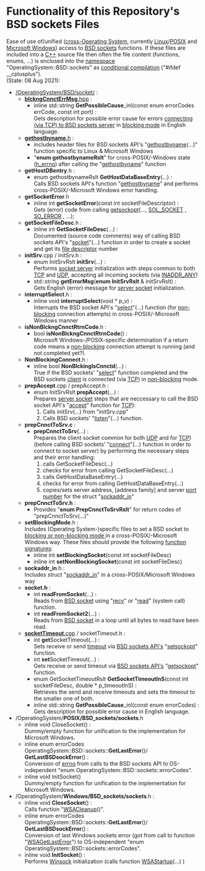 # Functionality of this Repository's BSD sockets Files

Ease of use of/unified ([cross-Operating System](
http://en.wikipedia.org/wiki/Cross-platform_software#Software), currently
[Linux](
http://en.wikipedia.org/wiki/Linux)/[POSIX](http://en.wikipedia.org/wiki/POSIX)
and [Microsoft Windows](http://en.wikipedia.org/wiki/Microsoft_Windows)) access
to [BSD sockets](http://en.wikipedia.org/wiki/Berkeley_sockets) functions. If
these files are included into a [C++](http://en.wikipedia.org/wiki/C%2B%2B)
source file then often the file content (functions, enums, ...) is enclosed into
the [namespace](http://en.wikipedia.org/wiki/Namespace#Use_in_common_languages) "OperatingSystem::BSD::sockets" as [conditional compilation](
http://en.wikipedia.org/wiki/Conditional_compilation) ("#ifdef __cplusplus").\
(State: 08 Aug 2021):

- [/OperatingSystem/BSD/socket/](/OperatingSystem/BSD/socket) :
  - [**blckngCnnctErrMsg**.hpp](
    OperatingSystem/BSD/socket/blckngCnnctErrMsg.hpp) :
    - inline std::string **GetPossibleCause**_inl(const enum errorCodes errCode,
const int port) :\
      Gets description for possible error cause for errors [connecting (via TCP)
      to BSD sockets server](
      http://en.wikipedia.org/wiki/Berkeley_sockets#Client) in [blocking mode](
    http://en.wikipedia.org/wiki/Berkeley_sockets#Blocking_and_non-blocking_mode
      ) in English language.
  - [**gethostbyname**.h](OperatingSystem/BSD/socket/gethostbyname.h) :
    - includes header files for BSD sockets API's "[gethostbyname](
      http://linux.die.net/man/3/gethostbyname)(...)"
      function specific to Linux & Microsoft Windows
    - "**enum gethostbynameRslt**" for cross-POSIX/-Windows state ([h_errno](
      http://pubs.opengroup.org/onlinepubs/009695399/functions/h_errno.html)) after calling
      the "[gethostbyname](OperatingSystem/BSD/socket/gethostbyname.h)" function
  - **getHostDBentry**.h :
    - enum gethostbynameRslt **GetHostDataBaseEntry**(...) :\
      Calls BSD sockets API's function "[gethostbyname](
      http://linux.die.net/man/3/gethostbyname)" and performs
      cross-POSIX/-Microsoft Windows error handling.
  - **getSocketError**.h
    - inline int **getSocketError**(const int socketFileDescriptor) :\
      Gets (error) code from calling [getsockopt](
    http://pubs.opengroup.org/onlinepubs/007908799/xns/getsockopt.html)(...,
      [SOL_SOCKET](
http://www.gnu.org/software/libc/manual/html_node/Socket_002dLevel-Options.html)
, [SO_ERROR](http://pubs.opengroup.org/onlinepubs/007908799/xns/getsockopt.html)
, ...);
  - **getSocketFileDesc**.h :
    - inline int **GetSocketFileDesc**(...) :\
      Documented (source code comments) way of calling BSD sockets API's
      "[socket](
   http://pubs.opengroup.org/onlinepubs/009604499/functions/socket.html)"(...)
      function in order to create a socket and get its [file descriptor](
      http://en.wikipedia.org/wiki/File_descriptor) number
  - **initSrv**.cpp / initSrv.h :
    - enum InitSrvRslt **initSrv**(...) :\
      Performs [socket server](
      http://en.wikipedia.org/wiki/Berkeley_sockets#Server) initialization with steps common to both [TCP](
      http://en.wikipedia.org/wiki/Berkeley_sockets#Server) and [UDP](
      http://en.wikipedia.org/wiki/Berkeley_sockets#Server_2),
      accepting all incoming sockets (via [INADDR_ANY](
http://www.oreilly.com/library/view/practical-c-programming/9781838641108/d27298fa-6ef4-45b4-9e6d-62c1e3aef7ed.xhtml))
    - std::string **getErrorMsg**(**enum InitSrvRslt** & initSrvRslt) :\
      Gets English (error) message for [server socket](
      http://en.wikipedia.org/wiki/Berkeley_sockets#Server) initialization.
  - **interruptSelect**.h :
    - inline void **interruptSelect**(void * p_v) :\
      Interrupts the BSD socket API's "[select](
      http://pubs.opengroup.org/onlinepubs/7908799/xsh/select.html)"(...)
      function (for [non-blocking](
   http://en.wikipedia.org/wiki/Berkeley_sockets#Blocking_and_non-blocking_mode)
      connection attempts) in cross-POSIX/-Microsoft Windows manner
  - **isNonBlckngCnnctRtrnCode**.h :
    - bool **isNonBlckngCnnctRtrnCode**() :\
      Microsoft Windows-/POSIX-specific determination if a return code means a
      [non-blocking](
    http://en.wikipedia.org/wiki/Berkeley_sockets#Blocking_and_non-blocking_mode
      ) connection attempt is running (and not completed yet?).
  - **NonBlockingConnect**.h :
    - inline bool **NonBlckingIsCnnctd**(...) :\
      True if the BSD sockets' "[select](
      http://pubs.opengroup.org/onlinepubs/7908799/xsh/select.html)" function
      completed and the BSD sockets [client](
      http://en.wikipedia.org/wiki/Client_(computing)) is connected (via [TCP](
      http://en.wikipedia.org/wiki/Transmission_Control_Protocol)) in
      [non-blocking](
    http://en.wikipedia.org/wiki/Berkeley_sockets#Blocking_and_non-blocking_mode
      ) mode.
  - **prepAccept**.cpp / prepAccept.h :
    - enum InitSrvRslt **prepAccept**(...) :\
      Prepares [server socket](
      http://en.wikipedia.org/wiki/Berkeley_sockets#Server) steps that are
      neccessary to call the BSD socket API's "[accept](
      http://pubs.opengroup.org/onlinepubs/009695399/functions/accept.html)"
      function for [TCP](
      http://en.wikipedia.org/wiki/Transmission_Control_Protocol)):
      1. Calls initSrv(...) from "initSrv.cpp"
      2. Calls BSD sockets' "[listen](
     http://pubs.opengroup.org/onlinepubs/009695399/functions/listen.html)"(...)
       function.
  - **prepCnnctToSrv.c** :
    - **prepCnnctToSrv**(...) :\
    Prepares the client socket common for both [UDP](
      http://en.wikipedia.org/wiki/User_Datagram_Protocol) and for [TCP](
      http://en.wikipedia.org/wiki/Transmission_Control_Protocol)) (before
      calling BSD sockets' "[connect](
    http://pubs.opengroup.org/onlinepubs/009695399/functions/connect.html)"(...)
    function in order to connect to socket server) by performing the necessary
    steps and their error handling:
      1. calls GetSocketFileDesc(...)
      2. checks for error from calling GetSocketFileDesc(...)
      3. calls GetHostDataBaseEntry(...)
      4. checks for error from calling GetHostDataBaseEntry(...)
      5. copies/sets server address, [address family] and server [port number](
      http://en.wikipedia.org/wiki/Port_(computer_networking)#Port_number)
      for the struct "[sockaddr_in](
http://docs.microsoft.com/de-de/windows/win32/api/ws2def/ns-ws2def-sockaddr_in)"
  - **prepCnnctToSrv.h** :
    - Provides "**enum PrepCnnctToSrvRslt**" for return codes of
      "prepCnnctToSrv(...)"
  - **setBlockingMode**.h :\
    Includes (Operating System-)specific files to set a BSD socket to [blocking
    or non-blocking mode ](
    http://en.wikipedia.org/wiki/Berkeley_sockets#Blocking_and_non-blocking_mode
    ) in a cross-POSIX/-Microsoft Windows way. These files should provide the
    following [function signatures](
    http://en.wikipedia.org/wiki/Type_signature#C/C++_2):
    - inline int **setBlockingSocket**(const int socketFileDesc)
    - inline int **setNonBlockingSocket**(const int socketFileDesc)
  - **sockaddr_in**.h :\
    Includes struct "[sockaddr_in](
http://docs.microsoft.com/de-de/windows/win32/api/ws2def/ns-ws2def-sockaddr_in)"
in a cross-POSIX/Microsoft Windows way
  - **socket.h** :
    - int **readFromSocket**(...) :\
      Reads from [BSD socket](http://en.wikipedia.org/wiki/Berkeley_sockets)
      using  "[recv](
      http://pubs.opengroup.org/onlinepubs/007904975/functions/recv.html)" or
      "[read](
      http://pubs.opengroup.org/onlinepubs/009604599/functions/read.html)"
      (system call) function.
    - int **readFromSocket2**(...) :\
      Reads from [BSD socket](http://en.wikipedia.org/wiki/Berkeley_sockets)
      in a loop until all bytes to read have been read.
  - [**socketTimeout**.cpp](OperatingSystem/BSD/socket/socketTimeout.cpp) /
      socketTimeout.h :
    - int **get**SocketTimeout(...) :\
      Sets receive or send [timeout](
      http://en.wikipedia.org/wiki/Timeout_(computing)) via [BSD sockets API's](
      http://en.wikipedia.org/wiki/Berkeley_sockets#Socket_API_functions)
      "[setsockopt](
    http://pubs.opengroup.org/onlinepubs/009695399/functions/setsockopt.html)"
      function.
    - int **set**SocketTimeout(...) :\
      Gets receive or send timeout via [BSD sockets API's](
      http://en.wikipedia.org/wiki/Berkeley_sockets#Socket_API_functions)
      "[getsockopt](
    http://pubs.opengroup.org/onlinepubs/009696799/functions/getsockopt.html)"
      function.
    - enum GetSocketTimeoutRslt **GetSocketTimeoutInS**(const int
      socketFileDesc, double * p_timeoutInS) :\
      Retrieves the send and receive timeouts and sets the timeout to the
      smaller one of both.
    - inline std::string **GetPossibleCause**_inl(const enum errorCodes) :\
      Gets description for possible error cause in English language.
- /OperatingSystem/**POSIX/BSD_sockets/sockets**.h
  - inline void CloseSocket() :\
    Dummy/empty function for unification to the implementation for Microsoft
    Windows.
  - inline enum errorCodes OperatingSystem::BSD::sockets::**GetLastError**()/
    **GetLastBSDsockError**() :\
    Conversion of [errno](http://en.wikipedia.org/wiki/Errno.h) from calls to
    the BSD sockets API to OS-independent "enum
    OperatingSystem::BSD::sockets::errorCodes".
  - inline void InitSocket() \
    Dummy/empty function for unification to the implementation for Microsoft
    Windows.
- /OperatingSystem/**Windows/BSD_sockets/sockets**.h :
  - inline void **CloseSocket**() :\
    Calls function "[WSACleanup](
http://docs.microsoft.com/en-us/windows/win32/api/winsock/nf-winsock-wsacleanup)()".
  - inline enum errorCodes OperatingSystem::BSD::sockets::**GetLastError**()/
    **GetLastBSDsockError**() :\
    Conversion of last Windows sockets error (got from call to function "[WSAGetLastError](
http://docs.microsoft.com/en-us/windows/win32/api/winsock/nf-winsock-wsagetlasterror
    )") to OS-independent "enum OperatingSystem::BSD::sockets::errorCodes".
  - inline void **InitSocket**() :\
    Performs [Winsock](http://en.wikipedia.org/wiki/Winsock) initialization
    (calls function [WSAStartup](
http://docs.microsoft.com/en-us/windows/win32/api/winsock/nf-winsock-wsastartup
    )(...) )
